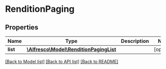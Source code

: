 # RenditionPaging

## Properties
Name | Type | Description | Notes
------------ | ------------- | ------------- | -------------
**list** | [**\Alfresco\Model\RenditionPagingList**](RenditionPagingList.md) |  | [optional] 

[[Back to Model list]](../README.md#documentation-for-models) [[Back to API list]](../README.md#documentation-for-api-endpoints) [[Back to README]](../README.md)


